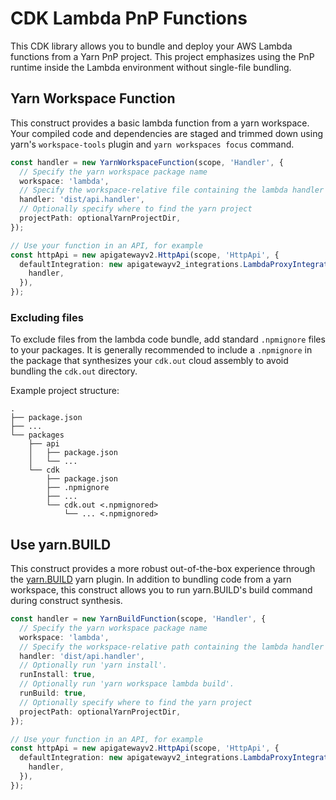 # CDK Lambda PnP Functions

This CDK library allows you to bundle and deploy your AWS Lambda functions
from a Yarn PnP project. This project emphasizes using the PnP runtime inside
the Lambda environment without single-file bundling.

## Yarn Workspace Function

This construct provides a basic lambda function from a yarn workspace. Your
compiled code and dependencies are staged and trimmed down using yarn's
`workspace-tools` plugin and `yarn workspaces focus` command.

<!-- <macro exec="lit-snip ./test/integ.workspace-focus.ts"> -->
```ts
const handler = new YarnWorkspaceFunction(scope, 'Handler', {
  // Specify the yarn workspace package name
  workspace: 'lambda',
  // Specify the workspace-relative file containing the lambda handler
  handler: 'dist/api.handler',
  // Optionally specify where to find the yarn project
  projectPath: optionalYarnProjectDir,
});

// Use your function in an API, for example
const httpApi = new apigatewayv2.HttpApi(scope, 'HttpApi', {
  defaultIntegration: new apigatewayv2_integrations.LambdaProxyIntegration({
    handler,
  }),
});
```
<!-- </macro> -->

### Excluding files

To exclude files from the lambda code bundle, add standard `.npmignore` files
to your packages. It is generally recommended to include a `.npmignore` in the
package that synthesizes your `cdk.out` cloud assembly to avoid bundling the
`cdk.out` directory.

Example project structure:

```
.
├── package.json
├── ...
└── packages
    ├── api
    │   ├── package.json
    │   └── ...
    └── cdk
        ├── package.json
        ├── .npmignore
        ├── ...
        └── cdk.out <.npmignored>
            └── ... <.npmignored>
```

## Use yarn.BUILD

This construct provides a more robust out-of-the-box experience through the
[yarn.BUILD](https://yarn.build/) yarn plugin. In addition to bundling code
from a yarn workspace, this construct allows you to run yarn.BUILD's build
command during construct synthesis. 

<!-- <macro exec="lit-snip ./test/integ.yarn-build.ts"> -->
```ts
const handler = new YarnBuildFunction(scope, 'Handler', {
  // Specify the yarn workspace package name
  workspace: 'lambda',
  // Specify the workspace-relative path containing the lambda handler
  handler: 'dist/api.handler',
  // Optionally run 'yarn install'.
  runInstall: true,
  // Optionally run 'yarn workspace lambda build'.
  runBuild: true,
  // Optionally specify where to find the yarn project
  projectPath: optionalYarnProjectDir,
});

// Use your function in an API, for example
const httpApi = new apigatewayv2.HttpApi(scope, 'HttpApi', {
  defaultIntegration: new apigatewayv2_integrations.LambdaProxyIntegration({
    handler,
  }),
});
```
<!-- </macro> -->
